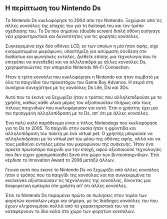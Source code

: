 ## Η περίπτωση του Nintendo Ds

Το Nintendo Ds κυκλοφόρησε το 2004 απο την Nintendo. Ξεχώρισε από τις άλλες κονσόλες της εποχής του για τη διεπαφή του και τον τρόπο σχεδίασης του. Το Ds που σημαίνει (double screen) διπλή οθόνη εισήγαγε νέα χαρακτηριστικά και δυνατότητες για τις φορητές κονσόλες. 

Συγκεκριμένα είχε δύο οθόνες LCD, εκ των οποίων η μία ήταν αφής, είχε ενσωματωμένο μικρόφωνο, υποστήριξη για ασύρματη σύνδεση στο διαδίκτυο και φωνητικές εντολές. Διέθετε επίσης μια τεχνολογία που το επιτρέπει να συνεδεθεί και να αλλιλεπιδρά με άλλες κονσόλες Ds, χρησιμοποιώντας την υπηρεσία Nintendo Wi-Fi Connection.

Ήταν η τρίτη κονσόλα που κυκλοφόρησε η Nintendo και ήταν συμβατό με όλα τα παιχνίδια του προκατόχου του Game Boy Advance. Η σειρά στη συνέχεια συνεχίστηκε με τις κονσόλες Ds Lite, Dsi και 3Ds. 

Αυτό που το έκανε να ξεχωρίζει ήταν ο τρόπος που αλληλεπιδρούσε με το χρήστη, καθώς κάθε υλικό μέρος του αξιοποιούταν πλήρως απο τους τίτλους παιχνιδιών που κυκλοφόρησαν για αυτό. Έτσι ο χρήστης έχει μια πιο προηγμένη αλληλεπίδραση με το Ds, απ’ ότι με άλλες κονσόλες.

Ένα πολύ καλό παράδειγμα είναι ο τίτλος Nintendogs που κυκλοφόρησε για το Ds το 2005. Το παιχνίδι στην ουσία ήταν η φροντίδα και αλληλεπίδραση του παίκτη με ένα virtual pet. Ο χρήστης μπορούσε να αλληλεπιδράσει με τα virtual pet του μέσω της οθόνης αφής, αλλά και να τους μαθαίνει εντολές μέσω του μικροφώνου της συσκευής. Ήταν ένα αρκετά πρωτοπόρο παιχνίδι για την εποχή, αφού αξιοποιούσε τεχνολογίες που δεν είχαν χρησιμοποιηθεί ξανά στο χώρο των βιντεοπαιχνιδιών. Έτσι κέρδισε το Innovation Award το 2006 μεταξύ άλλων.

Γενικά αυτό που έκανε το Nintendo Ds να ξεχωρίζει από άλλες κονσόλες ήταν ο τρόπος που τα παιχνίδι της κονσόλας και πιο συγκεκριμένα τα exclusives αξιοποιούσαν τις τεχνολογίες της κονσόλας, δίνοντας μια διαφορετική εμπειρία στο χρήστη απ’ ότι άλλες κονσόλες. 

Έτσι το Nintendo Ds παραμένει πρώτο σε πωλήσεις στον τομέα των φορητών κονσολών μέχρι και σήμερα, με τις διάδοχες κονσόλες του που έχουν κληρονομήσει πολλά από τα χαρακτηριστικά του να τα καταφέρνουν το ίδιο καλά στο χώρο των φορητών κονσολών.
